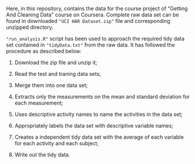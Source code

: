 Here, in this repository, contains the data for the course project of "Getting And Cleaning Data" course on Coursera. Complete raw data set can be found in downloaded `"UCI HAR Dataset.zip"` file and corresponding unzipped directory.

`"run_analysis.R"` script has been used to approach the required tidy data set contained in `"tidyData.txt"` from the raw data. It has followed the procedure as described below:

1. Download the zip file and unzip it;

2. Read the test and traning data sets;

3. Merge them into one data set;

4. Extracts only the measurements on the mean and standard deviation for each measurement;

5. Uses descriptive activity names to name the activities in the data set;

6. Appropriately labels the data set with descriptive variable names;

7. Creates a independent tidy data set with the average of each variable for each activity and each subject;

8. Write out the tidy data.
